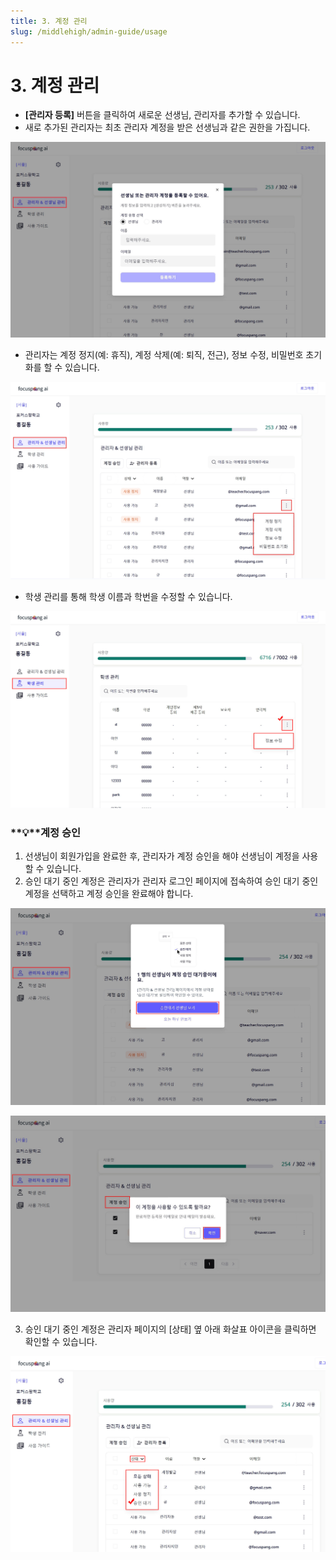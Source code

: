 ```yaml
---
title: 3. 계정 관리
slug: /middlehigh/admin-guide/usage
---
```


# 3. 계정 관리

- **\[관리자 등록]** 버튼을 클릭하여 새로운 선생님, 관리자를 추가할 수 있습니다.
- 새로 추가된 관리자는 최초 관리자 계정을 받은 선생님과 같은 권한을 가집니다.

![](/img/mag_1-3_01.jpg)

- 관리자는 계정 정지(예: 휴직), 계정 삭제(예: 퇴직, 전근), 정보 수정, 비밀번호 초기화를 할 수 있습니다.

![](/img/re_mag_1-3_02.jpg)

- 학생 관리를 통해 학생 이름과 학번을 수정할 수 있습니다.

![](/img/mag_1-3_03.jpg)

### **💡**계정 승인

1. 선생님이 회원가입을 완료한 후, 관리자가 계정 승인을 해야 선생님이 계정을 사용할 수 있습니다.
2. 승인 대기 중인 계정은 관리자가 관리자 로그인 페이지에 접속하여 승인 대기 중인 계정을 선택하고 계정 승인을 완료해야 합니다.

![](/img/mag_1-3-1_01.jpg)

![](/img/mag_1-3-1_02.jpg)

3. 승인 대기 중인 계정은 관리자 페이지의 \[상태] 옆 아래 화살표 아이콘을 클릭하면 확인할 수 있습니다.

![](/img/mag_1-3-1_03.jpg)
